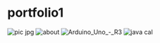 # portfolio1
![pic jpg](https://user-images.githubusercontent.com/90501534/132998245-cfb666c8-7711-4407-8f48-5373f205e250.jpg)
![about](https://user-images.githubusercontent.com/90501534/132987083-00395c5b-185d-4ab7-8953-58d269ae994c.jpg)
![Arduino_Uno_-_R3](https://user-images.githubusercontent.com/90501534/133086022-81ab2dd0-d8b1-4050-b34a-bea279d83f08.jpg)
![java cal](https://user-images.githubusercontent.com/90501534/133086553-ee2ebe05-a08a-4314-b7d1-28cb79d75426.png)

